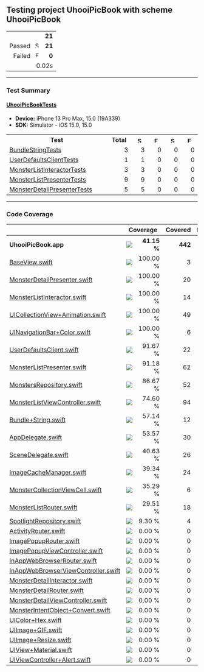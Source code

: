 ## Testing project UhooiPicBook with scheme UhooiPicBook

<table>
<tr>
  <td align="right" colspan="2"><b>21</b></td>
</tr>
<tr>
  <td align="right">Passed&nbsp;&nbsp;<img src="https://xcresulttool-static.netlify.app/i/passed.png" alt="Success" title="Success" width="14px" align="top"></td>
  <td align="right"><b>21</b></td>
</tr>
<tr>
  <td align="right">Failed&nbsp;&nbsp;<img src="https://xcresulttool-static.netlify.app/i/failure.png" alt="Failure" title="Failure" width="14px" align="top"></td>
  <td align="right"><b>0</b></td>
</tr>
<tr>
  <td align="right" colspan="2">0.02s</td>
</tr>
</table>

---

### Test Summary

#### <a name="uhooipicbooktests_summary"/>[UhooiPicBookTests](#user-content-uhooipicbooktests)

- **Device:** iPhone 13 Pro Max, 15.0 (19A339)
- **SDK:** Simulator - iOS 15.0, 15.0
<table>
<tr>
  <th>Test</th>
  <th>Total</th>
  <th><img src="https://xcresulttool-static.netlify.app/i/passed.png" alt="Success" title="Success" width="14px" align="top"></th>
  <th><img src="https://xcresulttool-static.netlify.app/i/failure.png" alt="Failure" title="Failure" width="14px" align="top"></th>
  <th><img src="https://xcresulttool-static.netlify.app/i/skipped.png" alt="Skipped" title="Skipped" width="14px" align="top"></th>
  <th><img src="https://xcresulttool-static.netlify.app/i/expected-failure.png" alt="Expected Failure" title="Expected Failure" width="14px" align="top"></th>
</tr>
<tr>
  <td align="left" width="368px"><a name="uhooipicbooktests_bundlestringtests_summary"/><a href="#user-content-uhooipicbooktests_bundlestringtests">BundleStringTests</a></td>
  <td align="right" width="80px">3</td>
  <td align="right" width="80px">3</td>
  <td align="right" width="80px">0</td>
  <td align="right" width="80px">0</td>
  <td align="right" width="80px">0</td>
</tr>
<tr>
  <td align="left" width="368px"><a name="uhooipicbooktests_userdefaultsclienttests_summary"/><a href="#user-content-uhooipicbooktests_userdefaultsclienttests">UserDefaultsClientTests</a></td>
  <td align="right" width="80px">1</td>
  <td align="right" width="80px">1</td>
  <td align="right" width="80px">0</td>
  <td align="right" width="80px">0</td>
  <td align="right" width="80px">0</td>
</tr>
<tr>
  <td align="left" width="368px"><a name="uhooipicbooktests_monsterlistinteractortests_summary"/><a href="#user-content-uhooipicbooktests_monsterlistinteractortests">MonsterListInteractorTests</a></td>
  <td align="right" width="80px">3</td>
  <td align="right" width="80px">3</td>
  <td align="right" width="80px">0</td>
  <td align="right" width="80px">0</td>
  <td align="right" width="80px">0</td>
</tr>
<tr>
  <td align="left" width="368px"><a name="uhooipicbooktests_monsterlistpresentertests_summary"/><a href="#user-content-uhooipicbooktests_monsterlistpresentertests">MonsterListPresenterTests</a></td>
  <td align="right" width="80px">9</td>
  <td align="right" width="80px">9</td>
  <td align="right" width="80px">0</td>
  <td align="right" width="80px">0</td>
  <td align="right" width="80px">0</td>
</tr>
<tr>
  <td align="left" width="368px"><a name="uhooipicbooktests_monsterdetailpresentertests_summary"/><a href="#user-content-uhooipicbooktests_monsterdetailpresentertests">MonsterDetailPresenterTests</a></td>
  <td align="right" width="80px">5</td>
  <td align="right" width="80px">5</td>
  <td align="right" width="80px">0</td>
  <td align="right" width="80px">0</td>
  <td align="right" width="80px">0</td>
</tr>
</table>

---

### Code Coverage
<table>
<tr>
<th width="344px"></th>
<th colspan="2">Coverage</th>
<th width="100px">Covered</th>
<th width="100px">Executable</th>
</tr>
<tr>
<th align="left">UhooiPicBook.app</th>
<th width="120px"><img src="https://xcresulttool-static.netlify.app/i/41.svg"/></th>
<th width="104px" align="right">41.15 %</th>
<th align="right">442</th>
<th align="right">1074</th>
</tr>
<tr>
<td><a href="UhooiPicBook/UIParts/BaseView.swift">BaseView.swift</a></td>
<td><img src="https://xcresulttool-static.netlify.app/i/100.svg"/></td>
<td align="right">100.00 %</td>
<td align="right">3</td>
<td align="right">3</td>
</tr>
<tr>
<td><a href="UhooiPicBook/Modules/MonsterDetail/Presenters/MonsterDetailPresenter.swift">MonsterDetailPresenter.swift</a></td>
<td><img src="https://xcresulttool-static.netlify.app/i/100.svg"/></td>
<td align="right">100.00 %</td>
<td align="right">20</td>
<td align="right">20</td>
</tr>
<tr>
<td><a href="UhooiPicBook/Modules/MonsterList/Interactors/MonsterListInteractor.swift">MonsterListInteractor.swift</a></td>
<td><img src="https://xcresulttool-static.netlify.app/i/100.svg"/></td>
<td align="right">100.00 %</td>
<td align="right">14</td>
<td align="right">14</td>
</tr>
<tr>
<td><a href="UhooiPicBook/Extensions/UIKit/UICollectionView+Animation.swift">UICollectionView+Animation.swift</a></td>
<td><img src="https://xcresulttool-static.netlify.app/i/100.svg"/></td>
<td align="right">100.00 %</td>
<td align="right">49</td>
<td align="right">49</td>
</tr>
<tr>
<td><a href="UhooiPicBook/Extensions/UIKit/UINavigationBar+Color.swift">UINavigationBar+Color.swift</a></td>
<td><img src="https://xcresulttool-static.netlify.app/i/100.svg"/></td>
<td align="right">100.00 %</td>
<td align="right">6</td>
<td align="right">6</td>
</tr>
<tr>
<td><a href="UhooiPicBook/Repository/Temp/UserDefaultsClient.swift">UserDefaultsClient.swift</a></td>
<td><img src="https://xcresulttool-static.netlify.app/i/92.svg"/></td>
<td align="right">91.67 %</td>
<td align="right">22</td>
<td align="right">24</td>
</tr>
<tr>
<td><a href="UhooiPicBook/Modules/MonsterList/Presenters/MonsterListPresenter.swift">MonsterListPresenter.swift</a></td>
<td><img src="https://xcresulttool-static.netlify.app/i/91.svg"/></td>
<td align="right">91.18 %</td>
<td align="right">62</td>
<td align="right">68</td>
</tr>
<tr>
<td><a href="Shared/Repository/Monsters/MonstersRepository.swift">MonstersRepository.swift</a></td>
<td><img src="https://xcresulttool-static.netlify.app/i/87.svg"/></td>
<td align="right">86.67 %</td>
<td align="right">52</td>
<td align="right">60</td>
</tr>
<tr>
<td><a href="UhooiPicBook/Modules/MonsterList/Views/MonsterListViewController.swift">MonsterListViewController.swift</a></td>
<td><img src="https://xcresulttool-static.netlify.app/i/75.svg"/></td>
<td align="right">74.60 %</td>
<td align="right">94</td>
<td align="right">126</td>
</tr>
<tr>
<td><a href="UhooiPicBook/Extensions/Foundation/Bundle+String.swift">Bundle+String.swift</a></td>
<td><img src="https://xcresulttool-static.netlify.app/i/57.svg"/></td>
<td align="right">57.14 %</td>
<td align="right">12</td>
<td align="right">21</td>
</tr>
<tr>
<td><a href="UhooiPicBook/AppDelegate.swift">AppDelegate.swift</a></td>
<td><img src="https://xcresulttool-static.netlify.app/i/54.svg"/></td>
<td align="right">53.57 %</td>
<td align="right">30</td>
<td align="right">56</td>
</tr>
<tr>
<td><a href="UhooiPicBook/SceneDelegate.swift">SceneDelegate.swift</a></td>
<td><img src="https://xcresulttool-static.netlify.app/i/41.svg"/></td>
<td align="right">40.63 %</td>
<td align="right">26</td>
<td align="right">64</td>
</tr>
<tr>
<td><a href="Shared/Util/ImageCacheManager.swift">ImageCacheManager.swift</a></td>
<td><img src="https://xcresulttool-static.netlify.app/i/39.svg"/></td>
<td align="right">39.34 %</td>
<td align="right">24</td>
<td align="right">61</td>
</tr>
<tr>
<td><a href="UhooiPicBook/Modules/MonsterList/Views/MonsterCollectionViewCell.swift">MonsterCollectionViewCell.swift</a></td>
<td><img src="https://xcresulttool-static.netlify.app/i/35.svg"/></td>
<td align="right">35.29 %</td>
<td align="right">6</td>
<td align="right">17</td>
</tr>
<tr>
<td><a href="UhooiPicBook/Modules/MonsterList/Routers/MonsterListRouter.swift">MonsterListRouter.swift</a></td>
<td><img src="https://xcresulttool-static.netlify.app/i/30.svg"/></td>
<td align="right">29.51 %</td>
<td align="right">18</td>
<td align="right">61</td>
</tr>
<tr>
<td><a href="UhooiPicBook/Repository/Spotlight/SpotlightRepository.swift">SpotlightRepository.swift</a></td>
<td><img src="https://xcresulttool-static.netlify.app/i/9.svg"/></td>
<td align="right">9.30 %</td>
<td align="right">4</td>
<td align="right">43</td>
</tr>
<tr>
<td><a href="UhooiPicBook/UIParts/Activity/ActivityRouter.swift">ActivityRouter.swift</a></td>
<td><img src="https://xcresulttool-static.netlify.app/i/0.svg"/></td>
<td align="right">0.00 %</td>
<td align="right">0</td>
<td align="right">11</td>
</tr>
<tr>
<td><a href="UhooiPicBook/UIParts/ImagePopup/ImagePopupRouter.swift">ImagePopupRouter.swift</a></td>
<td><img src="https://xcresulttool-static.netlify.app/i/0.svg"/></td>
<td align="right">0.00 %</td>
<td align="right">0</td>
<td align="right">13</td>
</tr>
<tr>
<td><a href="UhooiPicBook/UIParts/ImagePopup/ImagePopupViewController.swift">ImagePopupViewController.swift</a></td>
<td><img src="https://xcresulttool-static.netlify.app/i/0.svg"/></td>
<td align="right">0.00 %</td>
<td align="right">0</td>
<td align="right">14</td>
</tr>
<tr>
<td><a href="UhooiPicBook/UIParts/InAppWebBrowser/InAppWebBrowserRouter.swift">InAppWebBrowserRouter.swift</a></td>
<td><img src="https://xcresulttool-static.netlify.app/i/0.svg"/></td>
<td align="right">0.00 %</td>
<td align="right">0</td>
<td align="right">13</td>
</tr>
<tr>
<td><a href="UhooiPicBook/UIParts/InAppWebBrowser/InAppWebBrowserViewController.swift">InAppWebBrowserViewController.swift</a></td>
<td><img src="https://xcresulttool-static.netlify.app/i/0.svg"/></td>
<td align="right">0.00 %</td>
<td align="right">0</td>
<td align="right">77</td>
</tr>
<tr>
<td><a href="UhooiPicBook/Modules/MonsterDetail/Interactors/MonsterDetailInteractor.swift">MonsterDetailInteractor.swift</a></td>
<td><img src="https://xcresulttool-static.netlify.app/i/0.svg"/></td>
<td align="right">0.00 %</td>
<td align="right">0</td>
<td align="right">2</td>
</tr>
<tr>
<td><a href="UhooiPicBook/Modules/MonsterDetail/Routers/MonsterDetailRouter.swift">MonsterDetailRouter.swift</a></td>
<td><img src="https://xcresulttool-static.netlify.app/i/0.svg"/></td>
<td align="right">0.00 %</td>
<td align="right">0</td>
<td align="right">25</td>
</tr>
<tr>
<td><a href="UhooiPicBook/Modules/MonsterDetail/Views/MonsterDetailViewController.swift">MonsterDetailViewController.swift</a></td>
<td><img src="https://xcresulttool-static.netlify.app/i/0.svg"/></td>
<td align="right">0.00 %</td>
<td align="right">0</td>
<td align="right">57</td>
</tr>
<tr>
<td><a href="Shared/IntentDefinition/MonsterIntentObject+Convert.swift">MonsterIntentObject+Convert.swift</a></td>
<td><img src="https://xcresulttool-static.netlify.app/i/0.svg"/></td>
<td align="right">0.00 %</td>
<td align="right">0</td>
<td align="right">28</td>
</tr>
<tr>
<td><a href="UhooiPicBook/Extensions/UIKit/UIColor+Hex.swift">UIColor+Hex.swift</a></td>
<td><img src="https://xcresulttool-static.netlify.app/i/0.svg"/></td>
<td align="right">0.00 %</td>
<td align="right">0</td>
<td align="right">12</td>
</tr>
<tr>
<td><a href="Shared/Extensions/UIKit/UIImage+GIF.swift">UIImage+GIF.swift</a></td>
<td><img src="https://xcresulttool-static.netlify.app/i/0.svg"/></td>
<td align="right">0.00 %</td>
<td align="right">0</td>
<td align="right">102</td>
</tr>
<tr>
<td><a href="UhooiPicBook/Extensions/UIKit/UIImage+Resize.swift">UIImage+Resize.swift</a></td>
<td><img src="https://xcresulttool-static.netlify.app/i/0.svg"/></td>
<td align="right">0.00 %</td>
<td align="right">0</td>
<td align="right">14</td>
</tr>
<tr>
<td><a href="UhooiPicBook/Extensions/UIKit/UIView+Material.swift">UIView+Material.swift</a></td>
<td><img src="https://xcresulttool-static.netlify.app/i/0.svg"/></td>
<td align="right">0.00 %</td>
<td align="right">0</td>
<td align="right">7</td>
</tr>
<tr>
<td><a href="UhooiPicBook/Extensions/UIKit/UIViewController+Alert.swift">UIViewController+Alert.swift</a></td>
<td><img src="https://xcresulttool-static.netlify.app/i/0.svg"/></td>
<td align="right">0.00 %</td>
<td align="right">0</td>
<td align="right">6</td>
</tr>
</table>